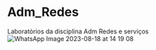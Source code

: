 # Adm_Redes
Laboratórios da disciplina Adm Redes e serviços
![WhatsApp Image 2023-08-18 at 14 19 08](https://github.com/AthuloSantana/Adm_Redes/assets/116114722/dc90ad69-26b2-4a00-9697-6ce36a865cbb)
